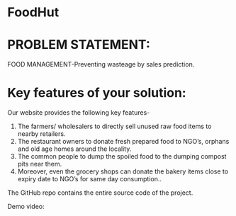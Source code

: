 # FoodHut

# PROBLEM STATEMENT:

FOOD MANAGEMENT-Preventing wasteage by sales prediction.

# Key features of your solution: 

Our website provides the following key features-

1. The farmers/ wholesalers to directly sell unused raw food items to nearby retailers.
2. The restaurant owners to donate fresh prepared food to NGO’s, orphans and old age homes around the locality.
3. The common people to dump the spoiled food to the dumping compost pits near them.
4. Moreover, even the grocery shops can donate the bakery items close to expiry date to NGO’s for same day consumption..

The GitHub repo contains the entire source code of the project. 

Demo video:
